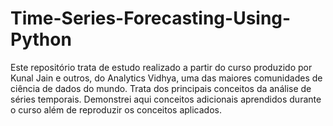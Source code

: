 # Time-Series-Forecasting-Using-Python
Este repositório trata de estudo realizado a partir do curso produzido por Kunal Jain e outros, do Analytics Vidhya, uma das maiores comunidades de ciência de dados do mundo. Trata dos principais conceitos da análise de séries temporais. Demonstrei aqui conceitos adicionais aprendidos durante o curso além de reproduzir os conceitos aplicados.
